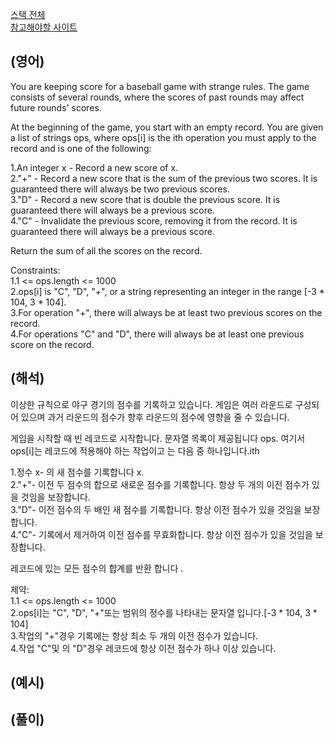 <a href="https://leetcode.com/tag/stack/">스택 전체</a>  
<a href="https://leetcode.com/problems/baseball-game/description/">참고해야할 사이트</a>    
## (영어)
You are keeping score for a baseball game with strange rules. The game consists of several rounds, where the scores of past rounds may affect future rounds' scores.

At the beginning of the game, you start with an empty record. You are given a list of strings ops, where ops[i] is the ith operation you must apply to the record and is one of the following:

1.An integer x - Record a new score of x.  
2."+" - Record a new score that is the sum of the previous two scores. It is guaranteed there will always be two previous scores.  
3."D" - Record a new score that is double the previous score. It is guaranteed there will always be a previous score.  
4."C" - Invalidate the previous score, removing it from the record. It is guaranteed there will always be a previous score.  

Return the sum of all the scores on the record.

Constraints:  
1.1 <= ops.length <= 1000  
2.ops[i] is "C", "D", "+", or a string representing an integer in the range [-3 * 104, 3 * 104].  
3.For operation "+", there will always be at least two previous scores on the record.  
4.For operations "C" and "D", there will always be at least one previous score on the record.  


## (해석)
이상한 규칙으로 야구 경기의 점수를 기록하고 있습니다. 게임은 여러 라운드로 구성되어 있으며 과거 라운드의 점수가 향후 라운드의 점수에 영향을 줄 수 있습니다.

게임을 시작할 때 빈 레코드로 시작합니다. 문자열 목록이 제공됩니다 ops. 여기서 ops[i]는 레코드에 적용해야 하는 작업이고 는 다음 중 하나입니다.ith

1.정수 x- 의 새 점수를 기록합니다 x.  
2."+"- 이전 두 점수의 합으로 새로운 점수를 기록합니다. 항상 두 개의 이전 점수가 있을 것임을 보장합니다.  
3."D"- 이전 점수의 두 배인 새 점수를 기록합니다. 항상 이전 점수가 있을 것임을 보장합니다.  
4."C"- 기록에서 제거하여 이전 점수를 무효화합니다. 항상 이전 점수가 있을 것임을 보장합니다.  

레코드에 있는 모든 점수의 합계를 반환 합니다 .

제약:  
1.1 <= ops.length <= 1000  
2.ops[i]는 "C", "D", "+"또는 범위의 정수를 나타내는 문자열 입니다.[-3 * 104, 3 * 104]  
3.작업의 "+"경우 기록에는 항상 최소 두 개의 이전 점수가 있습니다.  
4.작업 "C"및 의 "D"경우 레코드에 항상 이전 점수가 하나 이상 있습니다.  

## (예시)
## (풀이)
